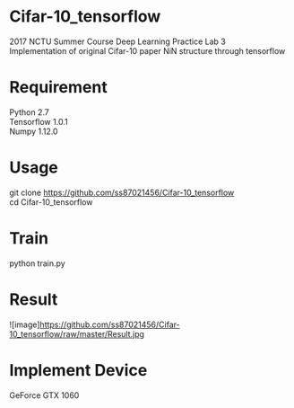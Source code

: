 # Cifar-10_tensorflow
2017 NCTU Summer Course Deep Learning Practice Lab 3  
Implementation of original Cifar-10 paper NiN structure through tensorflow

# Requirement
Python	2.7  
Tensorflow	1.0.1  
Numpy	1.12.0

# Usage
git clone https://github.com/ss87021456/Cifar-10_tensorflow  
cd Cifar-10_tensorflow

# Train
python train.py

# Result
![image]https://github.com/ss87021456/Cifar-10_tensorflow/raw/master/Result.jpg

# Implement Device 
GeForce GTX 1060
